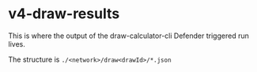 # v4-draw-results

This is where the output of the draw-calculator-cli Defender triggered run lives.

The structure is `./<network>/draw<drawId>/*.json`
